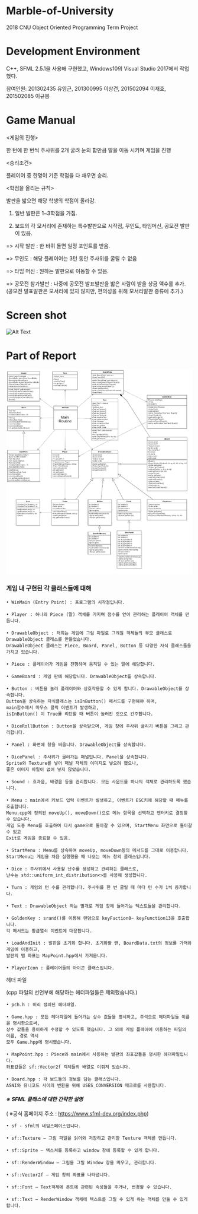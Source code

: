 # Marble-of-University
2018 CNU Object Oriented Programming Term Project

# Development Environment
C++, SFML 2.5.1을 사용해 구현했고, Windows10의 Visual Studio 2017에서 작업했다.

참여인원:
201302435 유영근, 201300995 이상건, 201502094 이재호, 201502085 이규봉

# Game Manual

<게임의 진행>

한 턴에 한 번씩 주사위를 2개 굴려 눈의 합만큼 말을 이동 시키며 게임을 진행

<승리조건>

플레이어 중 한명이 기준 학점을 다 채우면 승리.

<학점을 올리는 규칙>

발판을 밟으면 해당 학생의 학점이 올라감.

1. 일반 발판은 1~3학점을 가짐.

2. 보드의 각 모서리에 존재하는 특수발판으로 시작점, 무인도, 타임머신, 공모전 발판이 있음. 

=> 시작 발판  : 한 바퀴 돌면 일정 포인트를 받음.  

=> 무인도 : 해당 플레이어는 3턴 동안 주사위를 굴릴 수 없음

=> 타임 머신 : 원하는 발판으로 이동할 수 있음.

=> 공모전 참가발판 : 나중에 공모전 발표발판을 밟은 사람이 받을 상금 액수를 추가.   
(공모전 발표발판은 모서리에 있지 않지만, 편의성을 위해 모서리발판 종류에 추가.)


# Screen shot

![Alt Text](https://github.com/jopemachine/Marble-of-University/blob/master/Term_Project/screenshot.gif)



# Part of Report

<img src="./Marble UML.png">

### **게임 내 구현된 각 클래스들에 대해**

```
• WinMain (Entry Point) : 프로그램의 시작점입니다.

• Player : 하나의 Piece (말) 객체를 가지며 점수를 얻어 관리하는 플레이어 객체를 만듭니다.

• DrawableObject : 저희는 게임에 그림 파일로 그려질 객체들의 부모 클래스로 
DrawableObject 클래스를 만들었습니다. 
DrawableObject 클래스는 Piece, Board, Panel, Botton 등 다양한 자식 클래스들을 가지고 있습니다.

• Piece : 플레이어가 게임을 진행하며 움직일 수 있는 말에 해당합니다. 

• GameBoard : 게임 판에 해당합니다. DrawableObject를 상속합니다. 

• Button : 버튼을 눌러 플레이어와 상호작용할 수 있게 합니다. DrawableObject를 상속합니다. 
Button을 상속하는 자식클래스는 isInButton() 메서드를 구현해야 하며, 
main함수에서 마우스 클릭 이벤트가 발생하고, 
isInButton() 이 True를 리턴할 때 버튼이 눌러진 것으로 간주합니다. 

• DiceRollButton : Button을 상속받으며, 게임 창에 주사위 굴리기 버튼을 그리고 관리합니다.

• Panel : 화면에 창을 띄웁니다. DrawableObject를 상속합니다. 

• DicePanel : 주사위가 굴러가는 패널입니다. Panel을 상속합니다. 
Sprite와 Texture를 넣어 패널 자체의 이미지도 넣으려 했으나,
좋은 이미지 파일이 없어 넣지 않았습니다.

• Sound : 효과음, 배경음 등을 관리합니다. 모든 사운드를 하나의 객체로 관리하도록 했습니다.

• Menu : main에서 키보드 입력 이벤트가 발생하고, 이벤트가 ESC키에 해당할 때 메뉴를 호출합니다. 
Menu.cpp에 정의된 moveUp(), moveDown()으로 메뉴 항목을 선택하고 엔터키로 결정할 수 있습니다. 
게임 도중 Menu를 호출하여 다시 game으로 돌아갈 수 있으며, StartMenu 화면으로 돌아갈 수 있고 
Exit로 게임을 종료할 수 있음.

• StartMenu : Menu를 상속하여 moveUp, moveDown등의 메서드를 그대로 이용합니다. 
StartMenu는 게임을 처음 실행했을 때 나오는 메뉴 창의 클래스입니다.

• Dice : 주사위에서 사용할 난수를 생성하고 관리하는 클래스로, 
난수는 std::uniform_int_distribution<>를 사용해 생성합니다.

• Turn : 게임의 턴 수를 관리합니다. 주사위를 한 번 굴릴 때 마다 턴 수가 1씩 증가합니다.

• Text : DrawableObject 와는 별개로 게임 창에 들어가는 텍스트들을 관리합니다.

• GoldenKey : srand()를 이용해 랜덤으로 keyFuction0~ keyFunction13을 호출합니다. 
각 메서드는 황금열쇠 이벤트에 대응합니다.

• LoadAndInit : 발판을 초기화 합니다. 초기화할 땐, BoardData.txt의 정보를 가져와 게임에 이용하고, 
발판의 맵 좌표는 MapPoint.hpp에서 가져옵니다. 

• PlayerIcon : 플레이어들의 아이콘 클래스입니다. 
``` 

헤더 파일 

(cpp 파일의 선언부에 해당하는 헤더파일들은 제외했습니다.)

```
• pch.h : 미리 정의된 헤더파일. 

• Game.hpp : 모든 헤더파일에 들어가는 상수 값들을 명시하고, 주석으로 헤더파일들 이름을 명시함으로써, 
상수 값들을 용이하게 수정할 수 있도록 했습니다. 그 외에 게임 플레이에 이용하는 파일의 이름, 경로 역시 
모두 Game.hpp에 명시했습니다. 

• MapPoint.hpp : Piece와 main에서 사용하는 발판의 좌표값들을 명시한 헤더파일입니다. 
좌표값들은 sf::Vector2f 객체들의 배열로 이뤄져 있습니다. 

• Board.hpp : 각 보드들의 정보를 담는 클래스입니다. 
ASNI와 유니코드 사이의 변환을 위해 USES_CONVERSION 매크로를 사용합니다. 
```

#### *※* *SFML* *클래스에 대한 간략한 설명*

( ※공식 홈페이지 주소 : https://www.sfml-dev.org/index.php)

```
• sf - sfml의 네임스페이스입니다. 

• sf::Texture – 그림 파일을 읽어와 저장하고 관리할 Texture 객체를 만듭니다. 

• sf::Sprite – 텍스쳐를 등록하고 window 창에 등록할 수 있게 합니다.

• sf::RenderWindow – 그림을 그릴 Window 창을 띄우고, 관리합니다.

• sf::Vector2f – 게임 창의 좌표를 나타냅니다. 

• sf::Font – Text객체에 폰트에 관련된 속성들을 주거나, 변경할 수 있습니다. 

• sf::Text – RenderWindow 객체에 텍스트를 그릴 수 있게 하는 객체를 만들 수 있게 합니다. 
```
